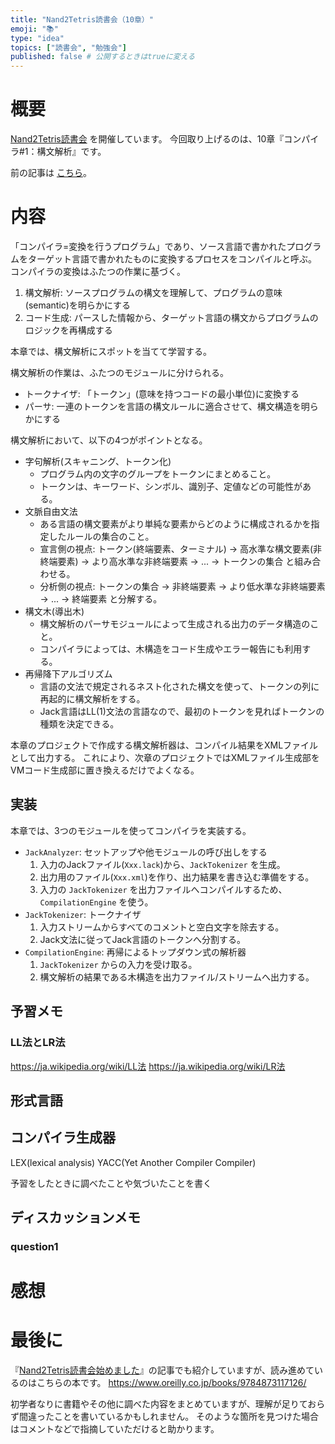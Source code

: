 ```yaml
---
title: "Nand2Tetris読書会（10章）"
emoji: "📚"
type: "idea"
topics: ["読書会", "勉強会"]
published: false # 公開するときはtrueに変える
---
```


# 概要

[Nand2Tetris読書会](https://zenn.dev/tomom1_s/articles/nand2tetris-00) を開催しています。
今回取り上げるのは、10章『コンパイラ#1：構文解析』です。

前の記事は [こちら](https://zenn.dev/tomom1_s/articles/nand2tetris-09)。

# 内容

「コンパイラ=変換を行うプログラム」であり、ソース言語で書かれたプログラムをターゲット言語で書かれたものに変換するプロセスをコンパイルと呼ぶ。
コンパイラの変換はふたつの作業に基づく。

1. 構文解析: ソースプログラムの構文を理解して、プログラムの意味(semantic)を明らかにする
1. コード生成: パースした情報から、ターゲット言語の構文からプログラムのロジックを再構成する

本章では、構文解析にスポットを当てて学習する。

構文解析の作業は、ふたつのモジュールに分けられる。

- トークナイザ: 「トークン」(意味を持つコードの最小単位)に変換する
- パーサ: 一連のトークンを言語の構文ルールに適合させて、構文構造を明らかにする

構文解析において、以下の4つがポイントとなる。

- 字句解析(スキャニング、トークン化)
  - プログラム内の文字のグループをトークンにまとめること。
  - トークンは、キーワード、シンボル、識別子、定値などの可能性がある。
- 文脈自由文法
  - ある言語の構文要素がより単純な要素からどのように構成されるかを指定したルールの集合のこと。
  - 宣言側の視点: トークン(終端要素、ターミナル) → 高水準な構文要素(非終端要素) → より高水準な非終端要素 → ... → トークンの集合 と組み合わせる。
  - 分析側の視点: トークンの集合 → 非終端要素 → より低水準な非終端要素 → ... → 終端要素 と分解する。
- 構文木(導出木)
  - 構文解析のパーサモジュールによって生成される出力のデータ構造のこと。
  - コンパイラによっては、木構造をコード生成やエラー報告にも利用する。
- 再帰降下アルゴリズム
  - 言語の文法で規定されるネスト化された構文を使って、トークンの列に再起的に構文解析をする。
  - Jack言語はLL(1)文法の言語なので、最初のトークンを見ればトークンの種類を決定できる。

本章のプロジェクトで作成する構文解析器は、コンパイル結果をXMLファイルとして出力する。
これにより、次章のプロジェクトではXMLファイル生成部をVMコード生成部に置き換えるだけでよくなる。

## 実装

本章では、3つのモジュールを使ってコンパイラを実装する。

- `JackAnalyzer`: セットアップや他モジュールの呼び出しをする
  1. 入力のJackファイル(`Xxx.lack`)から、`JackTokenizer` を生成。
  1. 出力用のファイル(`Xxx.xml`)を作り、出力結果を書き込む準備をする。
  1. 入力の `JackTokenizer` を出力ファイルへコンパイルするため、`CompilationEngine` を使う。
- `JackTokenizer`: トークナイザ
  1. 入力ストリームからすべてのコメントと空白文字を除去する。
  1. Jack文法に従ってJack言語のトークンへ分割する。
- `CompilationEngine`: 再帰によるトップダウン式の解析器
  1. `JackTokenizer` からの入力を受け取る。
  1. 構文解析の結果である木構造を出力ファイル/ストリームへ出力する。

## 予習メモ

### LL法とLR法

https://ja.wikipedia.org/wiki/LL法
https://ja.wikipedia.org/wiki/LR法

## 形式言語

## コンパイラ生成器

LEX(lexical analysis)
YACC(Yet Another Compiler Compiler)

予習をしたときに調べたことや気づいたことを書く

## ディスカッションメモ

### question1

# 感想

# 最後に

『[Nand2Tetris読書会始めました](https://zenn.dev/tomom1_s/articles/nand2tetris-00)』の記事でも紹介していますが、読み進めているのはこちらの本です。
https://www.oreilly.co.jp/books/9784873117126/

初学者なりに書籍やその他に調べた内容をまとめていますが、理解が足りておらず間違ったことを書いているかもしれません。
そのような箇所を見つけた場合はコメントなどで指摘していただけると助かります。

<!-- 次の記事は [こちら](https://zenn.dev/tomom1_s/articles/nand2tetris-11)。 -->
